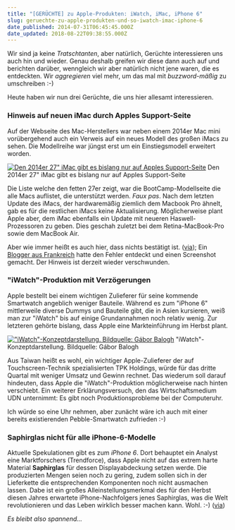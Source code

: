 ```yaml
---
title: "[GERÜCHTE] zu Apple-Produkten: iWatch, iMac, iPhone 6"
slug: geruechte-zu-apple-produkten-und-so-iwatch-imac-iphone-6
date_published: 2014-07-31T06:45:45.000Z
date_updated: 2018-08-22T09:38:55.000Z
---
```


Wir sind ja keine *Tratschtanten*, aber natürlich, Gerüchte interessieren uns auch hin und wieder. Genau deshalb greifen wir diese dann auch auf und berichten darüber, wenngleich wir aber natürlich nicht jene waren, die es entdeckten. Wir *aggregieren* viel mehr, um das mal mit *buzzword-mäßig* zu umschreiben :-) 

Heute haben wir nun drei Gerüchte, die uns hier allesamt interessieren.

### Hinweis auf neuen iMac durch Apples Support-Seite

Auf der Webseite des Mac-Herstellers war neben einem 2014er Mac mini vorübergehend auch ein Verweis auf ein neues Modell des großen iMacs zu sehen. Die Modellreihe war jüngst erst um ein Einstiegsmodell erweitert worden.

[![Den 2014er 27&quot; iMac gibt es bislang nur auf Apples Support-Seite](//picdump.thafaker.de/2014/07/store_imac-580x268.png)](http://picdump.thafaker.de/2014/07/store_imac.png) Den 2014er 27" iMac gibt es bislang nur auf Apples Support-Seite

Die Liste welche den fetten 27er zeigt, war die BootCamp-Modellseite die alle Macs auflistet, die unterstützt werden. *Faux pas*. Nach dem letzten Update des iMacs, der hardwaremäßig ziemlich dem Macbook Pro ähnelt, gab es für die restlichen iMacs keine Aktualisierung. Möglicherweise plant Apple aber, dem iMac ebenfalls ein Update mit neueren Haswell-Prozessoren zu geben. Dies geschah zuletzt bei dem Retina-MacBook-Pro sowie dem MacBook Air.

Aber wie immer heißt es auch hier, dass nichts bestätigt ist. ([via](http://www.heise.de/mac-and-i/meldung/Hinweis-auf-neuen-iMac-durch-Apples-Support-Seite-2278777.html)); Ein [Blogger aus Frankreich](http://www.macplus.net/depeche-80594-bientot-un-nouvel-imac-27) hatte den Fehler entdeckt und einen Screenshot gemacht. Der Hinweis ist derzeit wieder verschwunden.

### "iWatch"-Produktion mit Verzögerungen

Apple bestellt bei einem wichtigen Zulieferer für seine kommende Smartwatch angeblich weniger Bauteile. Während es zum "iPhone 6" mittlerweile diverse Dummys und Bauteile gibt, die in Asien kursieren, weiß man zur "iWatch" bis auf einige Grundannahmen noch relativ wenig. Zur letzteren gehörte bislang, dass Apple eine Markteinführung im Herbst plant.

[![&quot;iWatch&quot;-Konzeptdarstellung. Bildquelle: Gábor Balogh](//picdump.thafaker.de/2014/07/iwatch-ba2c5e7d06ba17ea-580x327.jpeg)](http://picdump.thafaker.de/2014/07/iwatch-ba2c5e7d06ba17ea.jpeg) "iWatch"-Konzeptdarstellung. Bildquelle: Gábor Balogh

Aus Taiwan heißt es wohl, ein wichtiger Apple-Zulieferer der auf Touchscreen-Technik spezialisierten TPK Holdings, würde für das dritte Quartal mit weniger Umsatz und Gewinn rechnet. Das wiederum soll darauf hindeuten, dass Apple die "iWatch"-Produktion möglicherweise nach hinten verschiebt. Ein weiterer Erklärungsversuch, den das Wirtschaftsmedium UDN unternimmt: Es gibt noch Produktionsprobleme bei der Computeruhr.

Ich würde so eine Uhr nehmen, aber zunächt wäre ich auch mit einer bereits existierenden Pebble-Smartwatch zufrieden :-)

### Saphirglas nicht für alle iPhone-6-Modelle

Aktuelle Spekulationen gibt es zum *iPhone 6*. Dort behauptet ein Analyst eine Marktforschers (Trendforce), dass Apple nicht auf das extrem harte Material **Saphirglas** für dessen Displayabdeckung setzen werde. Die produzierten Mengen seien noch zu gering, zudem sollen sich in der Lieferkette die entsprechenden Komponenten noch nicht ausmachen lassen. Dabe ist ein großes Alleinstellungsmerkmal des für den Herbst diesen Jahres erwartete iPhone-Nachfolgers jenes Saphirglas, was die Welt revolutionieren und das Leben wirklich besser machen kann. Wohl. :-) ([via](http://www.heise.de/mac-and-i/meldung/Geruechte-Roundup-iWatch-Produktion-mit-Verzoegerungen-Saphirglas-nicht-fuer-alle-iPhone-6-Modelle-2278404.html))

*Es bleibt also spannend...*
